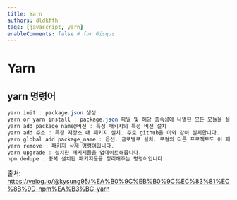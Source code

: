 ```yaml
---
title: Yarn
authors: dldkffh
tags: [javascript, yarn]
enableComments: false # for Gisqus
---
```


# **Yarn**

## yarn 명령어

```powershell
yarn init : package.json 생성
yarn or yarn install : package.json 파일 및 해당 종속성에 나열된 모든 모듈을 설치
yarn add package_name@버전 : 특정 패키지의 특정 버전 설치
yarn add 주소 : 특정 저장소 내 패키지 설치. 주로 github을 이와 같이 설치합니다.
yarn global add package_name : 옵션. 글로벌로 설치. 로컬의 다른 프로젝트도 이 패키지를 사용 가능하게 됩니다.
yarn remove : 패키지 삭제 명령어입니다.
yarn upgrade : 설치한 패키지들을 업데이트해줍니다.
npm dedupe : 중복 설치된 패키지들을 정리해주는 명령어입니다.
```

출처: https://velog.io/@kysung95/%EA%B0%9C%EB%B0%9C%EC%83%81%EC%8B%9D-npm%EA%B3%BC-yarn
